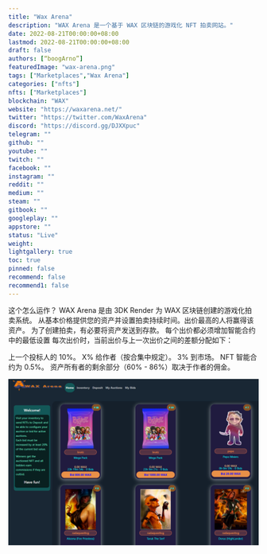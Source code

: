 ```yaml
---
title: "Wax Arena"
description: "WAX Arena 是一个基于 WAX 区块链的游戏化 NFT 拍卖网站。"
date: 2022-08-21T00:00:00+08:00
lastmod: 2022-08-21T00:00:00+08:00
draft: false
authors: [“boogArno”]
featuredImage: "wax-arena.png"
tags: ["Marketplaces","Wax Arena"]
categories: ["nfts"]
nfts: ["Marketplaces"]
blockchain: "WAX"
website: "https://waxarena.net/"
twitter: "https://twitter.com/WaxArena"
discord: "https://discord.gg/DJXXpuc"
telegram: ""
github: ""
youtube: ""
twitch: ""
facebook: ""
instagram: ""
reddit: ""
medium: ""
steam: ""
gitbook: ""
googleplay: ""
appstore: ""
status: "Live"
weight: 
lightgallery: true
toc: true
pinned: false
recommend: false
recommend1: false
---
```

这个怎么运作？
WAX Arena 是由 3DK Render 为 WAX 区块链创建的游戏化拍卖系统。
从基本价格提供您的资产并设置拍卖持续时间。出价最高的人将赢得该资产。
为了创建拍卖，有必要将资产发送到存款。
每个出价都必须增加智能合约中的最低设置
每次出价时，当前出价与上一次出价之间的差额分配如下：

  上一个投标人的 10%。
  X% 给作者（按合集中规定）。
  3% 到市场。
  NFT 智能合约为 0.5%。
  资产所有者的剩余部分（60% - 86%）取决于作者的佣金。

![waxarena-dapp-marketplaces-wax-image3_bf0ded9c62e6bddc4bcbc1c70ee8c3a0](waxarena-dapp-marketplaces-wax-image3_bf0ded9c62e6bddc4bcbc1c70ee8c3a0.png)